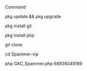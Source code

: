 Command 

pkg update && pkg upgrade

pkg install git

pkg install php

git clone 

cd Spammer-vip

php GAC_Spammer.php 66936049189
